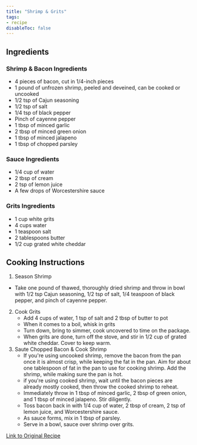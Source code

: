```yaml
---
title: "Shrimp & Grits"
tags:
- recipe
disableToc: false
---
```


## Ingredients

### Shrimp & Bacon Ingredients
- 4 pieces of bacon, cut in 1/4-inch pieces
- 1 pound of unfrozen shrimp, peeled and deveined, can be cooked or uncooked
- 1/2 tsp of Cajun seasoning  
- 1/2 tsp of salt
- 1/4 tsp of black pepper
- Pinch of cayenne pepper
- 1 tbsp of minced garlic
- 2 tbsp of minced green onion
- 1 tbsp of minced jalapeno
- 1 tbsp of chopped parsley

### Sauce Ingredients
- 1/4 cup of water
- 2 tbsp of cream
- 2 tsp of lemon juice
- A few drops of Worcestershire sauce

### Grits Ingredients
- 1 cup white grits  
- 4 cups water
- 1 teaspoon salt  
- 2 tablespoons butter  
- 1/2 cup grated white cheddar

## Cooking Instructions
1. Season Shrimp
- Take one pound of thawed, thoroughly dried shrimp and throw in bowl with 1/2 tsp Cajun seasoning, 1/2 tsp of salt, 1/4 teaspoon of black pepper, and pinch of cayenne pepper.
2. Cook Grits
	- Add 4 cups of water, 1 tsp of salt and 2 tbsp of butter to pot
	- When it comes to a boil, whisk in grits
	- Turn down, bring to simmer, cook uncovered to time on the package.
	- When grits are done, turn off the stove, and stir in 1/2 cup of grated white cheddar. Cover to keep warm.
3. Saute Chopped Bacon & Cook Shrimp
	- If you're using uncooked shrimp, remove the bacon from the pan once it is almost crisp, while keeping the fat in the pan. Aim for about one tablespoon of fat in the pan to use for cooking shrimp. Add the shrimp, while making sure the pan is hot.
	- if you're using cooked shrimp, wait until the bacon pieces are already mostly cooked, then throw the cooked shrimp to reheat.
	- Immediately throw in 1 tbsp of minced garlic, 2 tbsp of green onion, and 1 tbsp of minced jalapeno. Stir diligently.
	- Toss bacon back in with 1/4 cup of water, 2 tbsp of cream, 2 tsp of lemon juice, and Worcestershire sauce.
	- As sauce forms, mix in 1 tbsp of parsley.
	- Serve in a bowl, sauce over shrimp over grits.
	
[Link to Original Recipe](https://foodwishes.blogspot.com/2010/03/shrimp-and-grits-breakfast-for-dinner.html)